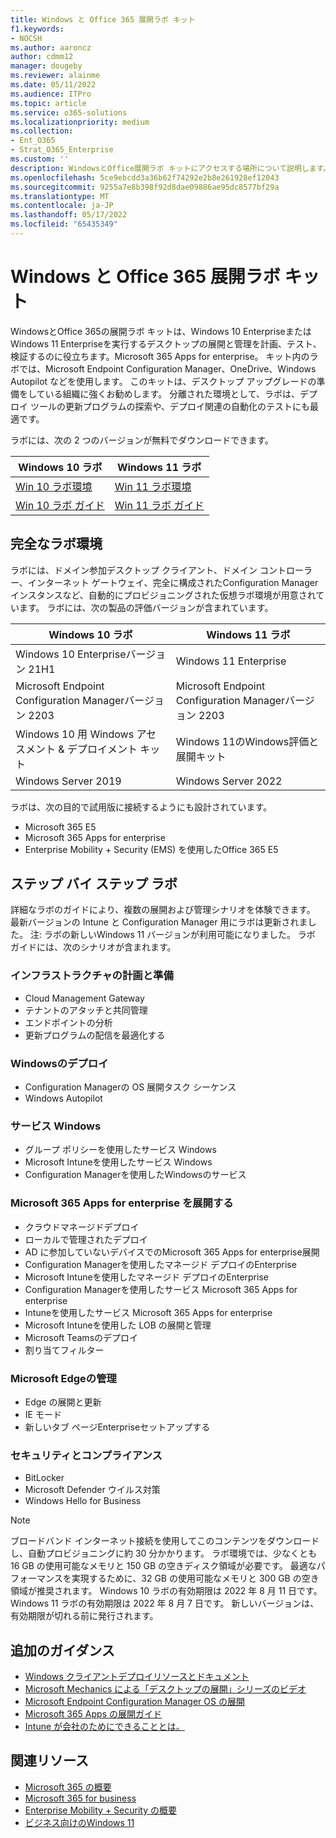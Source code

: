```yaml
---
title: Windows と Office 365 展開ラボ キット
f1.keywords:
- NOCSH
ms.author: aaroncz
author: cdmm12
manager: dougeby
ms.reviewer: alainme
ms.date: 05/11/2022
ms.audience: ITPro
ms.topic: article
ms.service: o365-solutions
ms.localizationpriority: medium
ms.collection:
- Ent_O365
- Strat_O365_Enterprise
ms.custom: ''
description: WindowsとOffice展開ラボ キットにアクセスする場所について説明します。
ms.openlocfilehash: 5ce9ebcdd3a36b62f74292e2b8e261928ef12043
ms.sourcegitcommit: 9255a7e8b398f92d8dae09886ae95dc8577bf29a
ms.translationtype: MT
ms.contentlocale: ja-JP
ms.lasthandoff: 05/17/2022
ms.locfileid: "65435349"
---
```

# <a name="windows-and-office-365-deployment-lab-kit"></a>Windows と Office 365 展開ラボ キット

WindowsとOffice 365の展開ラボ キットは、Windows 10 EnterpriseまたはWindows 11 Enterpriseを実行するデスクトップの展開と管理を計画、テスト、検証するのに役立ちます。Microsoft 365 Apps for enterprise。 キット内のラボでは、Microsoft Endpoint Configuration Manager、OneDrive、Windows Autopilot などを使用します。 このキットは、デスクトップ アップグレードの準備をしている組織に強くお勧めします。 分離された環境として、ラボは、デプロイ ツールの更新プログラムの探索や、デプロイ関連の自動化のテストにも最適です。

ラボには、次の 2 つのバージョンが無料でダウンロードできます。  

|Windows 10 ラボ|Windows 11 ラボ|
|---|---|
|[Win 10 ラボ環境](https://download.microsoft.com/download/3/3/a/33a3c7d7-b393-4f78-9b90-2d5eb7fd98e8/Win10_21H1_lab.zip)|[Win 11 ラボ環境](https://download.microsoft.com/download/9/d/9/9d9e278e-a1ea-4704-85e1-cb24f3806f45/Win11_Lab_05.09.zip)|
|[Win 10 ラボ ガイド](https://download.microsoft.com/download/2/9/9/29952cdb-b98d-4f9b-9d6e-9fb49644b0a0/Win10_21H1_Lab_05.12.zip)|[Win 11 ラボ ガイド](https://download.microsoft.com/download/9/d/9/9d9e278e-a1ea-4704-85e1-cb24f3806f45/Win11_Lab_Guides_05.09.zip)|

## <a name="a-complete-lab-environment"></a>完全なラボ環境

ラボには、ドメイン参加デスクトップ クライアント、ドメイン コントローラー、インターネット ゲートウェイ、完全に構成されたConfiguration Manager インスタンスなど、自動的にプロビジョニングされた仮想ラボ環境が用意されています。 ラボには、次の製品の評価バージョンが含まれています。

|Windows 10 ラボ|Windows 11 ラボ|
|---|---|
|Windows 10 Enterpriseバージョン 21H1|Windows 11 Enterprise|
|Microsoft Endpoint Configuration Managerバージョン 2203|Microsoft Endpoint Configuration Managerバージョン 2203|
|Windows 10 用 Windows アセスメント & デプロイメント キット|Windows 11のWindows評価と展開キット|
|Windows Server 2019|Windows Server 2022|

ラボは、次の目的で試用版に接続するようにも設計されています。

- Microsoft 365 E5
- Microsoft 365 Apps for enterprise
- Enterprise Mobility + Security (EMS) を使用したOffice 365 E5

## <a name="step-by-step-labs"></a>ステップ バイ ステップ ラボ

詳細なラボのガイドにより、複数の展開および管理シナリオを体験できます。 最新バージョンの Intune と Configuration Manager 用にラボは更新されました。 注: ラボの新しいWindows 11 バージョンが利用可能になりました。 ラボ ガイドには、次のシナリオが含まれます。

### <a name="plan-and-prepare-infrastructure"></a>インフラストラクチャの計画と準備

- Cloud Management Gateway
- テナントのアタッチと共同管理
- エンドポイントの分析
- 更新プログラムの配信を最適化する

### <a name="deploy-windows"></a>Windowsのデプロイ

- Configuration Managerの OS 展開タスク シーケンス
- Windows Autopilot

### <a name="service-windows"></a>サービス Windows

- グループ ポリシーを使用したサービス Windows
- Microsoft Intuneを使用したサービス Windows
- Configuration Managerを使用したWindowsのサービス

### <a name="deploy-microsoft-365-apps-for-enterprise"></a>Microsoft 365 Apps for enterprise を展開する

- クラウドマネージドデプロイ
- ローカルで管理されたデプロイ
- AD に参加していないデバイスでのMicrosoft 365 Apps for enterprise展開
- Configuration Managerを使用したマネージド デプロイのEnterprise
- Microsoft Intuneを使用したマネージド デプロイのEnterprise
- Configuration Managerを使用したサービス Microsoft 365 Apps for enterprise
- Intuneを使用したサービス Microsoft 365 Apps for enterprise
- Microsoft Intuneを使用した LOB の展開と管理
- Microsoft Teamsのデプロイ
- 割り当てフィルター

### <a name="managing-microsoft-edge"></a>Microsoft Edgeの管理

- Edge の展開と更新
- IE モード
- 新しいタブ ページEnterpriseセットアップする

### <a name="security-and-compliance"></a>セキュリティとコンプライアンス

- BitLocker
- Microsoft Defender ウイルス対策
- Windows Hello for Business

> [!NOTE]
> ブロードバンド インターネット接続を使用してこのコンテンツをダウンロードし、自動プロビジョニングに約 30 分かかります。 ラボ環境では、少なくとも 16 GB の使用可能なメモリと 150 GB の空きディスク領域が必要です。 最適なパフォーマンスを実現するために、32 GB の使用可能なメモリと 300 GB の空き領域が推奨されます。 Windows 10 ラボの有効期限は 2022 年 8 月 11 日です。 Windows 11 ラボの有効期限は 2022 年 8 月 7 日です。 新しいバージョンは、有効期限が切れる前に発行されます。

## <a name="additional-guidance"></a>追加のガイダンス

- [Windows クライアントデプロイリソースとドキュメント](/windows/deployment)
- [Microsoft Mechanics による「デスクトップの展開」シリーズのビデオ](https://www.aka.ms/watchhowtoshift)
- [Microsoft Endpoint Configuration Manager OS の展開](/mem/configmgr/osd/understand/introduction-to-operating-system-deployment)
- [Microsoft 365 Apps の展開ガイド](/deployoffice/deployment-guide-microsoft-365-apps)
- [Intune が会社のためにできることとは。](/intune/get-started-evaluation)

## <a name="related-resources"></a>関連リソース

- [Microsoft 365 の概要](https://www.microsoft.com/microsoft-365/default.aspx)
- [Microsoft 365 for business](https://products.office.com/business/office)
- [Enterprise Mobility + Security の概要](https://www.microsoft.com/cloud-platform/enterprise-mobility-security)
- [ビジネス向けのWindows 11](https://www.microsoft.com/windows/business)
